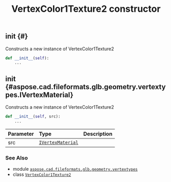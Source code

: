 ﻿---
title: VertexColor1Texture2 constructor
second_title: Aspose.CAD for Python via .NET API References
description: 
type: docs
weight: 10
url: /python-net/aspose.cad.fileformats.glb.geometry.vertextypes/vertexcolor1texture2/__init__/
is_root: false
---

## __init__ {#}

Constructs a new instance of VertexColor1Texture2



```python
def __init__(self):
    ...
```




## __init__ {#aspose.cad.fileformats.glb.geometry.vertextypes.IVertexMaterial}

Constructs a new instance of VertexColor1Texture2



```python
def __init__(self, src):
    ...
```


| Parameter | Type | Description |
| :- | :- | :- |
| src | [`IVertexMaterial`](/cad/python-net/aspose.cad.fileformats.glb.geometry.vertextypes/ivertexmaterial) |  |



### See Also
* module [`aspose.cad.fileformats.glb.geometry.vertextypes`](../../)
* class [`VertexColor1Texture2`](/cad/python-net/aspose.cad.fileformats.glb.geometry.vertextypes/vertexcolor1texture2)
